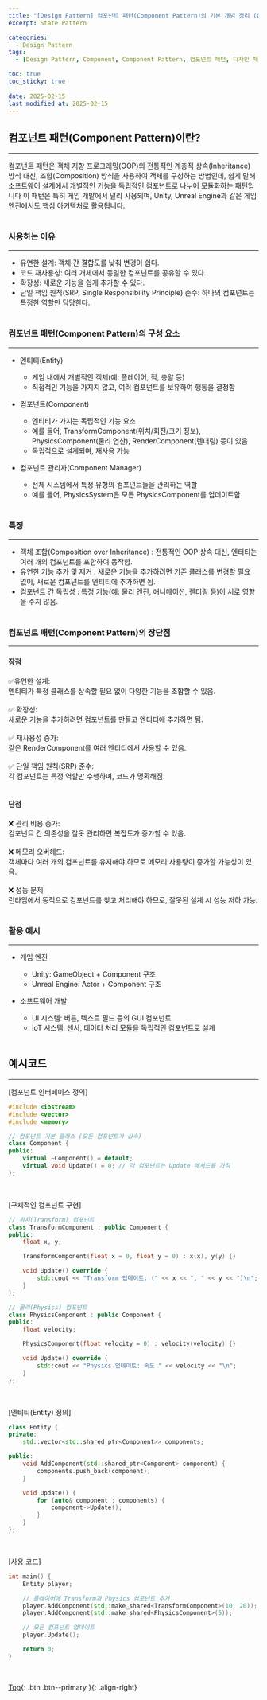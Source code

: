 ```yaml
---
title: "[Design Pattern] 컴포넌트 패턴(Component Pattern)의 기본 개념 정리 (C++ 샘플코드 포함)"
excerpt: State Pattern

categories:
  - Design Pattern
tags:
  - [Design Pattern, Component, Component Pattern, 컴포넌트 패턴, 디자인 패턴]

toc: true
toc_sticky: true
 
date: 2025-02-15
last_modified_at: 2025-02-15
---
```


## 컴포넌트 패턴(Component Pattern)이란?
---
컴포넌트 패턴은 객체 지향 프로그래밍(OOP)의 전통적인 계층적 상속(Inheritance) 방식 대신, 조합(Composition) 방식을 사용하여 객체를 구성하는 방법인데, 쉽게 말해 소프트웨어 설계에서 개별적인 기능을 독립적인 컴포넌트로 나누어 모듈화하는 패턴입니다 이 패턴은 특히 게임 개발에서 널리 사용되며, Unity, Unreal Engine과 같은 게임 엔진에서도 핵심 아키텍처로 활용됩니다.
<br><br>

### 사용하는 이유
---
* 유연한 설계: 객체 간 결합도를 낮춰 변경이 쉽다.
* 코드 재사용성: 여러 개체에서 동일한 컴포넌트를 공유할 수 있다.
* 확장성: 새로운 기능을 쉽게 추가할 수 있다.
* 단일 책임 원칙(SRP, Single Responsibility Principle) 준수: 하나의 컴포넌트는 특정한 역할만 담당한다.
<br><br>

### 컴포넌트 패턴(Component Pattern)의 구성 요소
---
* 엔티티(Entity)
  * 게임 내에서 개별적인 객체(예: 플레이어, 적, 총알 등)
  * 직접적인 기능을 가지지 않고, 여러 컴포넌트를 보유하여 행동을 결정함

* 컴포넌트(Component)
  * 엔티티가 가지는 독립적인 기능 요소
  * 예를 들어, TransformComponent(위치/회전/크기 정보), PhysicsComponent(물리 연산), RenderComponent(렌더링) 등이 있음
  * 독립적으로 설계되며, 재사용 가능

* 컴포넌트 관리자(Component Manager)
  * 전체 시스템에서 특정 유형의 컴포넌트들을 관리하는 역할
  * 예를 들어, PhysicsSystem은 모든 PhysicsComponent를 업데이트함
<br><br>

### 특징
---
* 객체 조합(Composition over Inheritance) : 전통적인 OOP 상속 대신, 엔티티는 여러 개의 컴포넌트를 포함하여 동작함.
* 유연한 기능 추가 및 제거 : 새로운 기능을 추가하려면 기존 클래스를 변경할 필요 없이, 새로운 컴포넌트를 엔티티에 추가하면 됨.
* 컴포넌트 간 독립성 : 특정 기능(예: 물리 엔진, 애니메이션, 렌더링 등)이 서로 영향을 주지 않음.
<br><br>

### 컴포넌트 패턴(Component Pattern)의 장단점
---
#### 장점
✅유연한 설계:<br>
엔티티가 특정 클래스를 상속할 필요 없이 다양한 기능을 조합할 수 있음.<br><br>
✅ 확장성:<br>
새로운 기능을 추가하려면 컴포넌트를 만들고 엔티티에 추가하면 됨.<br><br>
✅ 재사용성 증가:<br>
같은 RenderComponent를 여러 엔티티에서 사용할 수 있음.<br><br>
✅ 단일 책임 원칙(SRP) 준수:<br>
각 컴포넌트는 특정 역할만 수행하며, 코드가 명확해짐.<br><br>

#### 단점
❌ 관리 비용 증가:<br>
컴포넌트 간 의존성을 잘못 관리하면 복잡도가 증가할 수 있음.<br><br>
❌ 메모리 오버헤드:<br>
객체마다 여러 개의 컴포넌트를 유지해야 하므로 메모리 사용량이 증가할 가능성이 있음.<br><br>
❌ 성능 문제:<br>
런타임에서 동적으로 컴포넌트를 찾고 처리해야 하므로, 잘못된 설계 시 성능 저하 가능.
<br><br>

### 활용 예시
---
* 게임 엔진
  * Unity: GameObject + Component 구조
  * Unreal Engine: Actor + Component 구조

* 소프트웨어 개발
  * UI 시스템: 버튼, 텍스트 필드 등의 GUI 컴포넌트
  * IoT 시스템: 센서, 데이터 처리 모듈을 독립적인 컴포넌트로 설계
<br><br>

## 예시코드
---

[컴포넌트 인터페이스 정의]
```C++
#include <iostream>
#include <vector>
#include <memory>

// 컴포넌트 기본 클래스 (모든 컴포넌트가 상속)
class Component {
public:
    virtual ~Component() = default;
    virtual void Update() = 0; // 각 컴포넌트는 Update 메서드를 가짐
};
```
<br>

[구체적인 컴포넌트 구현]
```C++
// 위치(Transform) 컴포넌트
class TransformComponent : public Component {
public:
    float x, y;

    TransformComponent(float x = 0, float y = 0) : x(x), y(y) {}

    void Update() override {
        std::cout << "Transform 업데이트: (" << x << ", " << y << ")\n";
    }
};

// 물리(Physics) 컴포넌트
class PhysicsComponent : public Component {
public:
    float velocity;

    PhysicsComponent(float velocity = 0) : velocity(velocity) {}

    void Update() override {
        std::cout << "Physics 업데이트: 속도 " << velocity << "\n";
    }
};
```
<br>

[엔티티(Entity) 정의]
```C++
class Entity {
private:
    std::vector<std::shared_ptr<Component>> components;

public:
    void AddComponent(std::shared_ptr<Component> component) {
        components.push_back(component);
    }

    void Update() {
        for (auto& component : components) {
            component->Update();
        }
    }
};
```
<br>

[사용 코드]
```C++
int main() {
    Entity player;

    // 플레이어에 Transform과 Physics 컴포넌트 추가
    player.AddComponent(std::make_shared<TransformComponent>(10, 20));
    player.AddComponent(std::make_shared<PhysicsComponent>(5));

    // 모든 컴포넌트 업데이트
    player.Update();

    return 0;
}
```
<br>

[Top](#){: .btn .btn--primary }{: .align-right}